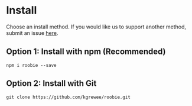 # Install
Choose an install method.  If you would like us to support another method, submit an issue [here](https://github.com/kgrewee/roobie/issues).

## Option 1: Install with npm (Recommended)
```shell
npm i roobie --save
```

## Option 2: Install with Git
```shell
git clone https://github.com/kgrewee/roobie.git
```